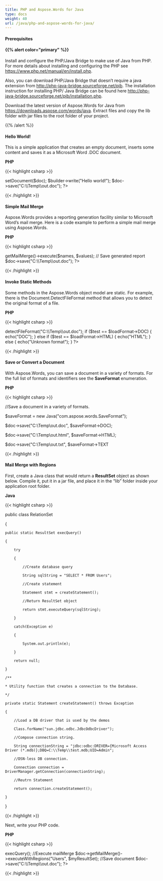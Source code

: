 ```yaml
---
title: PHP and Aspose.Words for Java
type: docs
weight: 40
url: /java/php-and-aspose-words-for-java/
---
```


#### **Prerequisites**
#### {{% alert color="primary" %}} 
Install and configure the PHP/Java Bridge to make use of Java from PHP. For more details about installing and configuring the PHP see <https://www.php.net/manual/en/install.php>.

Also, you can download PHP/Java Bridge that doesn’t require a java extension from <http://php-java-bridge.sourceforge.net/pjb>. The installation instruction for installing PHP/ Java Bridge can be found here <http://php-java-bridge.sourceforge.net/pjb/installation.php>. 

Download the latest version of Aspose.Words for Java from <https://downloads.aspose.com/words/java>. Extract files and copy the lib folder with jar files to the root folder of your project. 

{{% /alert %}} 
#### **Hello World!**
This is a simple application that creates an empty document, inserts some content and saves it as a Microsoft Word .DOC document.

**PHP**

{{< highlight csharp >}}

 <?php 

require_once("http://localhost:8080/JavaBridge/java/Java.inc"); 

java_require("lib\\Aspose.Words.jdk15.jar;lib\\jaxen-1.1.jar");

$doc = new Java("com.aspose.words.Document");

$builder = new Java("com.aspose.words.DocumentBuilder");

$builder->setDocument($doc);

$builder->write("Hello world!");

$doc->save("C:\\Temp\\out.doc");

?>



{{< /highlight >}}
#### **Simple Mail Merge**
Aspose.Words provides a reporting generation facility similar to Microsoft Word’s mail merge. Here is a code example to perform a simple mail merge using Aspose.Words.

**PHP**

{{< highlight csharp >}}

 <?php 

require_once("http://localhost:8080/JavaBridge/java/Java.inc"); 

java_require("lib\\Aspose.Words.jdk15.jar;lib\\jaxen-1.1.jar");

// Open template file

$doc = new Java("com.aspose.words.Document", "C:\\Temp\\in.doc");

// Create names and values arrays

$names = array("FullName", "Company", "City");

$values = array("Alexey Noskov", "Aspose", "Auckland");

// Execute mailmerge

$doc->getMailMerge()->execute($names, $values);

// Save generated report

$doc->save("C:\\Temp\\out.doc");

?>



{{< /highlight >}}
#### **Invoke Static Methods**
Some methods in the Aspose.Words object model are static. For example, there is the Document.DetectFileFormat method that allows you to detect the original format of a file.

**PHP**

{{< highlight csharp >}}

 <?php 

require_once("http://localhost:8080/JavaBridge/java/Java.inc"); 

java_require("lib\Aspose.Words.jdk15.jar;lib\jaxen-1.1.jar");

$loadFormat = new Java("com.aspose.words.LoadFormat");

// Note creating a class object, not an instance.

$doc = new JavaClass("com.aspose.words.Document");

// Now we can call static methods on the class object.

$test = $doc->detectFileFormat("C:\\Temp\\out.doc");

if ($test == $loadFormat->DOC)

{

    echo("DOC");

}

else if ($test == $loadFormat->HTML)

{

    echo("HTML");

}

else

{

    echo("Unknown format");

}

?>



{{< /highlight >}}
#### **Save or Convert a Document**
With Aspose.Words, you can save a document in a variety of formats. For the full list of formats and identifiers see the **SaveFormat** enumeration.

**PHP**

{{< highlight csharp >}}

 //Save a document in a variety of formats.

$saveFormat = new Java("com.aspose.words.SaveFormat");

$doc->save("C:\\Temp\\out.doc", $saveFormat->DOC);

$doc->save("C:\\Temp\\out.html", $saveFormat->HTML);

$doc->save("C:\\Temp\\out.txt", $saveFormat->TEXT



{{< /highlight >}}
#### **Mail Merge with Regions**
First, create a Java class that would return a **ResultSet** object as shown below. Compile it, put it in a jar file, and place it in the “lib” folder inside your application root folder.

**Java**

{{< highlight csharp >}}

 public class RelationSet 

{

    public static ResultSet execQuery()

    {

        try

        {

            //Create database query

            String sqlString = "SELECT * FROM Users";

            //Create statement

            Statement stmt = createStatement();

            //Return ResultSet object

            return stmt.executeQuery(sqlString);

        }

        catch(Exception e)

        {

            System.out.println(e);

        }

        return null;

    }

    /**

    * Utility function that creates a connection to the Database.

    */

    private static Statement createStatement() throws Exception

    {

        //Load a DB driver that is used by the demos

        Class.forName("sun.jdbc.odbc.JdbcOdbcDriver");

        //Compose connection string.

        String connectionString = "jdbc:odbc:DRIVER={Microsoft Access Driver (*.mdb)};DBQ=C:\\Temp\\test.mdb;UID=Admin";

        //DSN-less DB connection.

        Connection connection = DriverManager.getConnection(connectionString);

        //Reutrn Statement

        return connection.createStatement();

    }

}



{{< /highlight >}}

Next, write your PHP code.

**PHP**

{{< highlight csharp >}}

 <?php 

require_once("http://localhost:8080/JavaBridge/java/Java.inc"); 

//Load libraries

java_require("lib\Aspose.Words.jdk15.jar;lib\jaxen-1.1.jar;lib\RelationSet.jar");

//Open document

$doc = new Java("com.aspose.words.Document", "C:\\Temp\\in.doc");

//Create ResultSet

$myResultSet = new Java("java.sql.ResultSet");

//creates an instance of my own class and executes a method of it: the database query

$myQueryResult = new Java("RelationSet");  

$myResultSet = $myQueryResult->execQuery();

//Execute mailMerge

$doc->getMailMerge()->executeWithRegions("Users", $myResultSet);

//Save document

$doc->save("C:\\Temp\\out.doc");

?>



{{< /highlight >}}
